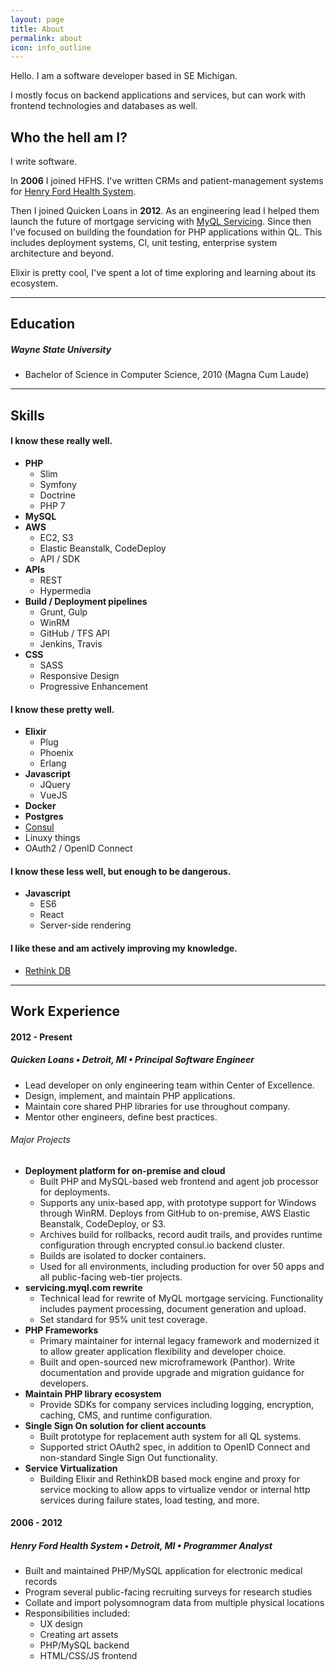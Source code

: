 ```yaml
---
layout: page
title: About
permalink: about
icon: info_outline
---
```


Hello. I am a software developer based in SE Michigan.

I mostly focus on backend applications and services, but can work with frontend technologies and databases as well.

## Who the hell am I?

I write software. 

In **2006** I joined HFHS. I've written CRMs and patient-management systems for [Henry Ford Health System](http://www.henryford.com).

Then I joined Quicken Loans in **2012**. As an engineering lead I helped them launch the future of mortgage servicing with [MyQL Servicing](https://myql.com). Since then I've focused on building the foundation for PHP applications within QL. This includes deployment systems, CI, unit testing, enterprise system architecture and beyond.

Elixir is pretty cool, I've spent a lot of time exploring and learning about its ecosystem.

---

## Education

##### Wayne State University

- Bachelor of Science in Computer Science, 2010 (Magna Cum Laude)

---

## Skills

#### I know these really well.

- **PHP**
    - Slim
    - Symfony
    - Doctrine
    - PHP 7
- **MySQL**
- **AWS**
    - EC2, S3
    - Elastic Beanstalk, CodeDeploy
    - API / SDK
- **APIs**
    - REST
    - Hypermedia
- **Build / Deployment pipelines**
    - Grunt, Gulp
    - WinRM
    - GitHub / TFS API
    - Jenkins, Travis
- **CSS**
    - SASS
    - Responsive Design
    - Progressive Enhancement

#### I know these pretty well.

- **Elixir**
    - Plug
    - Phoenix
    - Erlang
- **Javascript**
    - JQuery
    - VueJS
- **Docker**
- **Postgres**
- [Consul](https://www.consul.io)
- Linuxy things
- OAuth2 / OpenID Connect

#### I know these less well, but enough to be dangerous.

- **Javascript**
    - ES6
    - React
    - Server-side rendering

#### I like these and am actively improving my knowledge.

- [Rethink DB](http://rethinkdb.com)

---

## Work Experience

#### 2012 - Present

##### Quicken Loans • Detroit, MI • Principal Software Engineer

- Lead developer on only engineering team within Center of Excellence.
- Design, implement, and maintain PHP applications.
- Maintain core shared PHP libraries for use throughout company. 
- Mentor other engineers, define best practices.

###### Major Projects

- **Deployment platform for on-premise and cloud**
  - Built PHP and MySQL-based web frontend and agent job processor for deployments.
  - Supports any unix-based app, with prototype support for Windows through WinRM. Deploys from GitHub to on-premise, AWS Elastic Beanstalk, CodeDeploy, or S3.
  - Archives build for rollbacks, record audit trails, and provides runtime configuration through encrypted consul.io backend cluster.
  - Builds are isolated to docker containers.
  - Used for all environments, including production for over 50 apps and all public-facing web-tier projects.
- **servicing.myql.com rewrite**
  - Technical lead for rewrite of MyQL mortgage servicing. Functionality includes payment processing, document generation and upload.
  - Set standard for 95% unit test coverage.
- **PHP Frameworks**
  - Primary maintainer for internal legacy framework and modernized it to allow greater application flexibility and developer choice.
  - Built and open-sourced new microframework (Panthor). Write documentation and provide upgrade and migration guidance for developers.
- **Maintain PHP library ecosystem**
  - Provide SDKs for company services including logging, encryption, caching, CMS, and runtime configuration.
- **Single Sign On solution for client accounts**
  - Built prototype for replacement auth system for all QL systems.
  - Supported strict OAuth2 spec, in addition to OpenID Connect and non-standard Single Sign Out functionality.
- **Service Virtualization**
  - Building Elixir and RethinkDB based mock engine and proxy for service mocking to allow apps to virtualize vendor or internal http services during failure states, load testing, and more.

#### 2006 - 2012

##### Henry Ford Health System • Detroit, MI • Programmer Analyst

- Built and maintained PHP/MySQL application for electronic medical records
- Program several public-facing recruiting surveys for research studies
- Collate and import polysomnogram data from multiple physical locations 
- Responsibilities included:
    - UX design
    - Creating art assets
    - PHP/MySQL backend
    - HTML/CSS/JS frontend
